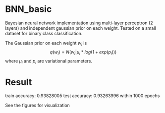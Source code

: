 <script type="text/javascript" async
  src="https://cdn.mathjax.org/mathjax/latest/MathJax.js?config=TeX-MML-AM_CHTML">
</script>

# BNN_basic
Bayesian neural network implementation using multi-layer perceptron (2 layers) and independent gaussian prior on each weight. Tested on a small dataset for binary class classification. 

<!-- The Gaussian prior on each weight ${tex`w_i`}is ${tex`\prod_i N(w_i|\mu_ilog(1+exp(p_i)))`} where ${tex`\mu_i`} and ${tex`\p_i`} are variational parameters.  -->

The Gaussian prior on each weight $w_i$ is $$q(w_i) = N(w_i|\mu_i*log(1+exp(p_i)))$$ where $\mu_i$ and $p_i$ are variational parameters. 

# Result
train accuracy:  0.93828005
test accuracy:  0.93263996
within 1000 epochs

See the figures for visualization

